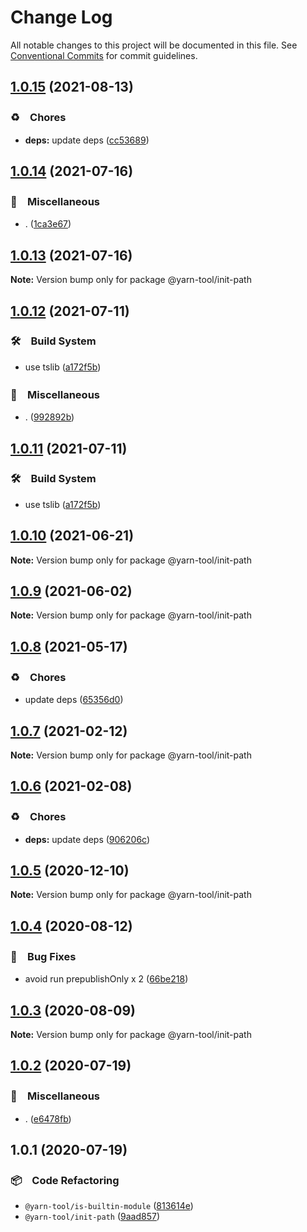 # Change Log

All notable changes to this project will be documented in this file.
See [Conventional Commits](https://conventionalcommits.org) for commit guidelines.

## [1.0.15](https://github.com/bluelovers/ws-yarn-workspaces/compare/@yarn-tool/init-path@1.0.14...@yarn-tool/init-path@1.0.15) (2021-08-13)


### ♻️　Chores

* **deps:** update deps ([cc53689](https://github.com/bluelovers/ws-yarn-workspaces/commit/cc53689dadd1334672807d4737c0e6400b15aba0))





## [1.0.14](https://github.com/bluelovers/ws-yarn-workspaces/compare/@yarn-tool/init-path@1.0.12...@yarn-tool/init-path@1.0.14) (2021-07-16)


### 🔖　Miscellaneous

* . ([1ca3e67](https://github.com/bluelovers/ws-yarn-workspaces/commit/1ca3e671f12b47170bfdd2f38e9e515f3d63d961))





## [1.0.13](https://github.com/bluelovers/ws-yarn-workspaces/compare/@yarn-tool/init-path@1.0.12...@yarn-tool/init-path@1.0.13) (2021-07-16)

**Note:** Version bump only for package @yarn-tool/init-path





## [1.0.12](https://github.com/bluelovers/ws-yarn-workspaces/compare/@yarn-tool/init-path@1.0.10...@yarn-tool/init-path@1.0.12) (2021-07-11)


### 🛠　Build System

* use tslib ([a172f5b](https://github.com/bluelovers/ws-yarn-workspaces/commit/a172f5b85b6b74256ebc8707435e0756adfd533a))


### 🔖　Miscellaneous

* . ([992892b](https://github.com/bluelovers/ws-yarn-workspaces/commit/992892bbf110cad2a8ee559521fc64506700e228))





## [1.0.11](https://github.com/bluelovers/ws-yarn-workspaces/compare/@yarn-tool/init-path@1.0.10...@yarn-tool/init-path@1.0.11) (2021-07-11)


### 🛠　Build System

* use tslib ([a172f5b](https://github.com/bluelovers/ws-yarn-workspaces/commit/a172f5b85b6b74256ebc8707435e0756adfd533a))





## [1.0.10](https://github.com/bluelovers/ws-yarn-workspaces/compare/@yarn-tool/init-path@1.0.9...@yarn-tool/init-path@1.0.10) (2021-06-21)

**Note:** Version bump only for package @yarn-tool/init-path





## [1.0.9](https://github.com/bluelovers/ws-yarn-workspaces/compare/@yarn-tool/init-path@1.0.8...@yarn-tool/init-path@1.0.9) (2021-06-02)

**Note:** Version bump only for package @yarn-tool/init-path





## [1.0.8](https://github.com/bluelovers/ws-yarn-workspaces/compare/@yarn-tool/init-path@1.0.7...@yarn-tool/init-path@1.0.8) (2021-05-17)


### ♻️　Chores

* update deps ([65356d0](https://github.com/bluelovers/ws-yarn-workspaces/commit/65356d095752ea1c9b5524380e1fcee659871562))





## [1.0.7](https://github.com/bluelovers/ws-yarn-workspaces/compare/@yarn-tool/init-path@1.0.6...@yarn-tool/init-path@1.0.7) (2021-02-12)

**Note:** Version bump only for package @yarn-tool/init-path





## [1.0.6](https://github.com/bluelovers/ws-yarn-workspaces/compare/@yarn-tool/init-path@1.0.5...@yarn-tool/init-path@1.0.6) (2021-02-08)


### ♻️　Chores

* **deps:** update deps ([906206c](https://github.com/bluelovers/ws-yarn-workspaces/commit/906206ce453c9a3ee3d17f7cb80c4c3e8910785b))





## [1.0.5](https://github.com/bluelovers/ws-yarn-workspaces/compare/@yarn-tool/init-path@1.0.4...@yarn-tool/init-path@1.0.5) (2020-12-10)

**Note:** Version bump only for package @yarn-tool/init-path





## [1.0.4](https://github.com/bluelovers/ws-yarn-workspaces/compare/@yarn-tool/init-path@1.0.3...@yarn-tool/init-path@1.0.4) (2020-08-12)


### 🐛　Bug Fixes

* avoid run prepublishOnly x 2 ([66be218](https://github.com/bluelovers/ws-yarn-workspaces/commit/66be2186a617129e9c9594882ef2ccfa843c6a24))





## [1.0.3](https://github.com/bluelovers/ws-yarn-workspaces/compare/@yarn-tool/init-path@1.0.2...@yarn-tool/init-path@1.0.3) (2020-08-09)

**Note:** Version bump only for package @yarn-tool/init-path





## [1.0.2](https://github.com/bluelovers/ws-yarn-workspaces/compare/@yarn-tool/init-path@1.0.1...@yarn-tool/init-path@1.0.2) (2020-07-19)


### 🔖　Miscellaneous

* . ([e6478fb](https://github.com/bluelovers/ws-yarn-workspaces/commit/e6478fb9e579ca2eb0315141a5aa05b0b86a1b07))





## 1.0.1 (2020-07-19)


### 📦　Code Refactoring

* `@yarn-tool/is-builtin-module` ([813614e](https://github.com/bluelovers/ws-yarn-workspaces/commit/813614e2d60d4d05558368af2b03f074580c3c72))
* `@yarn-tool/init-path` ([9aad857](https://github.com/bluelovers/ws-yarn-workspaces/commit/9aad85777f322950789fe500c7aa472d010d86e5))
